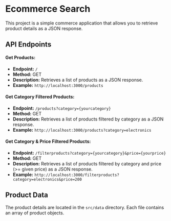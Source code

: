 # Ecommerce Search

This project is a simple commerce application that allows you to retrieve product details as a JSON response.

## API Endpoints

#### Get Products:

- **Endpoint:** `/`
- **Method:** GET
- **Description:** Retrieves a list of products as a JSON response.
- **Example:** `http://localhost:3000/products`

#### Get Category Filtered Products:

- **Endpoint:** `/products?category={yourcategory}`
- **Method:** GET
- **Description:** Retrieves a list of products filtered by category as a JSON response.
- **Example:** `http://localhost:3000/products?category=electronics`

#### Get Category & Price Filtered Products:

- **Endpoint:** `/filterproducts?category={yourcategory}&price={yourprice}`
- **Method:** GET
- **Description:** Retrieves a list of products filtered by category and price (>= given price) as a JSON response.
- **Example:** `http://localhost:3000/filterproducts?category=electronics&price=200`

## Product Data

The product details are located in the `src/data` directory. Each file contains an array of product objects.
